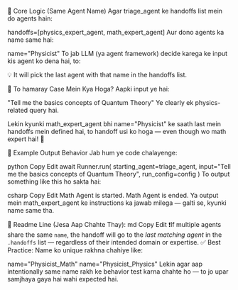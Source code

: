 🧠 Core Logic (Same Agent Name)
Agar triage_agent ke handoffs list mein do agents hain:


handoffs=[physics_expert_agent, math_expert_agent]
Aur dono agents ka name same hai:

name="Physicist"
To jab LLM (ya agent framework) decide karega ke input kis agent ko dena hai, to:

💡 It will pick the last agent with that name in the handoffs list.

🔁 To hamaray  Case Mein Kya Hoga?
Aapki input ye hai:


"Tell me the basics concepts of Quantum Theory"
Ye clearly ek physics-related query hai.

Lekin kyunki math_expert_agent bhi name="Physicist" ke saath last mein handoffs mein defined hai, to handoff usi ko hoga — even though wo math expert hai! 😬

🔎 Example Output Behavior
Jab hum ye code chalayenge:

python
Copy
Edit
await Runner.run(
    starting_agent=triage_agent,
    input="Tell me the basics concepts of Quantum Theory",
    run_config=config
)
To output something like this ho sakta hai:

csharp
Copy
Edit
Math Agent is started.
Math Agent is ended.
Ya output mein math_expert_agent ke instructions ka jawab milega — galti se, kyunki name same tha.

🧪 Readme Line (Jesa Aap Chahte Thay):
md
Copy
Edit
❗️If multiple agents share the same `name`, the handoff will go to the *last matching agent* in the `.handoffs` list — regardless of their intended domain or expertise.
✅ Best Practice:
Name ko unique rakhna chahiye like:

name="Physicist_Math"
name="Physicist_Physics"
Lekin agar aap intentionally same name rakh ke behavior test karna chahte ho — to jo upar samjhaya gaya hai wahi expected hai.

